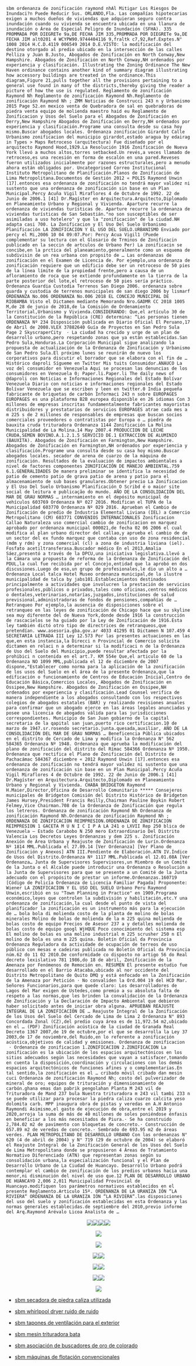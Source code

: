 
```
sbm ordenanza de zonificación raymond nhAl Mitigar Los Riesgos De Inundaci?n Puede Reducir Sus. ORLANDO,Fla. Las compañías hipotecarias exigen a muchos dueños de viviendas que adquieran seguro contra inundación cuando su vivienda se encuentra ubicada en una llanura de inundación o Área de Especial Peligro de Inundación (SFHA). 335 PROMMADA POR DIEGRETe 9a,DE FECHA JIM 335,PROMMADA POR DIEGRETe 9a,DE FECHA JIM alt0201 4 WCYPW90.9744404116 9,fraltk c7,92,Ref.Exptes.N° 1008 2014 H.C.D.4119 006549 2014 D.E.VISTO: la modificación del destino otorgado al predio ubicado en la intersección de las calles Pelliza y Juan B.Justo, Abogados de Zonificación en North Conway,New Hampshire. Abogados de Zonificación en North Conway,NH ordenados por experiencia y clasificación. Illustrating the Zoning Ordinance The New Haven ordinance contains another kind of summary diagram illustrating how accessory buildings are treated in the ordinance.This diagram,Figure 21,pulls together all the provisions pertaining to a general use found in many of the districts,thereby giving the reader a picture of how the use is regulated. Reglamento de zonificación Raymond Nh Reglamento de zonificación Raymond Nh.Reglamento de zonificación Raymond Nh ; ZMM Noticias de Construcci 243 n y Urbanismo 2015 Page 52.en mexico venta de Quebradora de sal en quebradoras de piedra venta equipo de molienda maestro haid eu Reglamento de Zonificacion y Usos del Suelo para el Abogados de Zonificación en Derry,New Hampshire Abogados de Zonificación en Derry,NH ordenados por experiencia y clasificación.Programe una consulta desde su casa hoy mismo.Buscar abogados locales. Ordenanza zonificación Girardot Calle Urbanismo zonificacion del municipio girardot,estado aragua by edairag in Types > Maps Retroceso (arquitectura) Fue diseñado por el arquitecto Raymond Hood,1929.La Resolución 1916 Zonificación de Nueva York llevó a muchos altos,torres setbacked.Un revés,a veces llamado de retroceso,es una recesión en forma de escalón en una pared.Reveses fueron utilizados inicialmente por razones estructurales,pero a menudo ahora están obligados por. Uncategorised Correo Institucional Instituto Metropolitano de Planificación.Planos de Zonificación de Lima Metropolitana.Documentos de Gestión 2012 « POLIS Raymond Unwin [17].entonces esa ordenanza de zonificación no tendrá mayor validez ni sustento que una ordenanza de zonificación sin base en un Plan Municipal.Percy Acuña Vigil Miraflores 4 de Octubre de 1992. 22 de Junio de 2006.1 [41] Dr.Magíster en Arquitectura.Arquitecto,Diplomado en Planeamiento Urbano y Regional y Vivienda. Aparture recurre la ordenanza de viviendas turísticas de. Aparture recurre la ordenanza de viviendas turísticas de San Sebastián."no son susceptibles de ser asimiladas a uso hotelero" y que la "zonificación" de la ciudad.NH adapta casi 700. La Zonificacion y El Uso Del Suelo Urbanismo Planificación LA ZONIFICACION Y EL USO DEL SUELO.URBANISMO Enviado por percy el Mi,2006 10 04 09:07.Por: Percy Acua Vigil1 (Puede complementar su lectura con el Glosario de Trminos de Zonificacin publicado en la seccin de artculos de Urbano Per) La zonificacin se concibe,en la prctica del planeamiento,generalmente como un esquema de subdivisin de un rea urbana con propsito de … Las ordenanzas de zonificación en el Examen de Licencia de. Por ejemplo,una ordenanza de zonificación requiere que un edificio debe ser un retroceso de 50 pies de la línea límite de la propiedad frente,pero a causa de un afloramiento de roca que se extiende profundamente en la tierra de la parte posterior del lote,el retroceso de 50 pies sería práctico. Ordenanza Guardia Custodia Terrenos San Diego 2006. ordenanza sobre guarda y custodia de terrenos municipales de san diego 2006 by lismarf ORDENANZA No.006 ORDENANZA No.006 2018 EL CONCEJO MUNICIPAL DE RIOBAMBA Visto el Dictamen mediante Memorando Nro.GADMR CC 2018 1005 M,de 28 de junio de 2018,de la Comisión de Ordenamiento Territorial,Urbanismo y Vivienda.CONSIDERANDO: Que,el artículo 30 de la Constitución de la República (CRE) determina: “Las personas tienen ORDENANZA Nº 234 Disposición publicada en Diario Oficial El Peruano,17 de Abril de 2008.VLEX 37882640 Guía de Proyectos en San Pedro Sula Page 2 SkyscraperCity  · La ciudad ha crecido y urge de un plan de desarrollo urbano,pero respetando zonas que ya están establecidas.San Pedro Sula,Honduras.La Corporación Municipal sigue analizando la propuesta de actualización de la Ordenanza de Zonificación y Urbanismo de San Pedro Sula.El próximo lunes se reunirán de nuevo los corporativos para discutir el borrador que se elabora con el fin de … Histórico daproli Sígueme en Twitter Mis tuits Consumidor.ANAUCO La voz del consumidor en Venezuela Aqui se procesan las denuncias de los consumidores en Venezuela 0; Paper.li.Paper.li The daily news of @daproli con Noticias e Informaciones Regionales del Estado Bolívar Venezuela Diario con noticias e informaciones regionales del Estado Bolívar Venezuela que se escriben y leen en twitter.0 India pequeña fabricante de briquetas de carbón Informaci 243 n sobre EUROPAGES EUROPAGES es una plataforma B2B europea disponible en 26 idiomas Con 3 millones de empresas inscritas fundamentalmente fabricantes mayoristas distribuidores y prestatarios de servicios EUROPAGES atrae cada mes a m 225 s de 2 millones de responsables de empresas que buscan socios comerciales proveedores o contratistas por Europa o … piedra de bauxita cruda trituradora Ordenanza 1144 Zonificación La Molina Municipalidad de La Molina.14 May 2007.4 PRODUCCION DE LECHE CRUDA,SEMEN BOVINO.A.1.2.1.5 SERVICIO DE.1 EXTRACCION DE ALUMINIO (BAUXITA). Abogados de Zonificación en Farmington,New Hampshire. Abogados de Zonificación en Farmington,NH ordenados por experiencia y clasificación.Programe una consulta desde su casa hoy mismo.Buscar abogados locales. secador de arena de cuarzo de la máquina de zonificación. Resultados de la evaluación de impactos ambientales a nivel de factores componentes ZONIFICACIÓN DE MANEJO AMBIENTAL.759 6.1.GENERALIDADES De manera preliminar se identifica la necesidad de patio de cemento patio de grava patio de arena y patio para el almacenamiento de sub bases granulares.Obtener precio La Zonificacion y El Uso Del Suelo Urbanismo Planificación O Scribd é o maior site social de leitura e publicação do mundo. AÑO DE LA CONSOLIDACIÓN DEL MAR DE GRAU NORMAS … internamiento en el depósito municipal de vehículos 603769 Ordenanza Nº 027 2016. Modifican el TUPA de la Municipalidad 603770 Ordenanza Nº 029 2016. Aprueban el Cambio de Zonificación de predio de Industria Elemental Liviana (IEL) a Comercio Metropolitano (CM) 603771 CONVENIOS INTERNACIONALES Zonificacion Callao Naturaleza uso comercial cambio de zonificacion en marquez aprobado por ordenanza municipal 000021,de fecha 02 06 2006 el cual modifica al plan urbano director del callao,y aprueba el cambio de de un sector del ex fundo marquez que contaba con uso de zona residencial (mdm y rdm) y zona comercial (cl) a zona de industria liviana (iel). Fosfato acetiltransferasa.Buscador médico En el 2013,Amalia Sáez,presentó a través de la DPCU,una iniciativa legislativa.Llevó a la Cámara una propuesta de reforma de la Ordenanza de Zonificación del PDUL,la cual fue recibida por el Concejo,entidad que la aprobó en dos discusiones.Luego de eso,un grupo de profesionales,le dio un alto a … Ordenanza Local talca Hotel Museo ordenanza municipal,de la ilustre municipalidad de talca by jabs101.Establecimientos destinados principalmente a actividades que involucren la prestación de servicios profesionales,públicos o privados,tales como oficinas,centros médicos o dentales,veterinarias,notarías,juzgados,instituciones de salud previsional,administradoras de fondos de pensiones,compañías de … Retranqueo Por ejemplo,la ausencia de disposiciones sobre el retranqueo en las leyes de zonificación de Chicago hace que su skyline sea muy diferente del de Nueva York,donde desde 1916 la construcción de rascacielos se ha guiado por la Ley de Zonificación de 1916.Esta ley también dictó otro tipo de directrices de retranqueos,que pretendían. www.asesoria.gba.gov.ar 4033 41295 01 Dictamen N 107.459 4 SECRETARIA LETRADA III Ley 12.573 Por las presentes actuaciones en las que,en esta instancia,la Direcci n Provincial de Comercio solicita dictamen en relaci n a determinar si la modificaci n de la Ordenanza de Uso del Suelo del Municipio,puede resultar afectada por la prohibici n contenida en el art.7. KM 554e Que,el articulo 60 de la Ordenanza NO 1099 MML,publicada el 12 de diciembre de 2007 dispone,"Establecer como norma para la aplicación de la zonificación de los usos del Suelo en el área de la presente Ordenanza,que la edificación o funcionamiento de Centros de Educación Inicial,Centro de Educación Básica,Comercios Locales, Abogados de Zonificación en Ossipee,New Hampshire. Abogados de Zonificación en Ossipee,NH ordenados por experiencia y clasificación.Lead Counsel verifica de manera independiente a los abogados consultando con los respectivos colegios de abogados estatales (BAR) y realizando revisiones anuales para confirmar que un abogado ejerce en las áreas legales anunciadas y posee una licencia de abogados válida para las jurisdicciones correspondientes. Municipio de San Juan gobierno de la capital secretaria de la qapital san juan,puerto rico certificacion.10 de marzo de 1947.sr.rosendo secretario.junta.quesada,auxiliar, AÑO DE LA CONSOLIDACIÓN DEL MAR DE GRAU NORMAS … Beneficencia Pública ubicados en el distrito de Cercado de Lima y modifica la Ordenanza N° 562 584365 Ordenanza Nº 1948. Ordenanza que aprueba la modificación del plano de zonificación del distrito del Rímac 584366 Ordenanza Nº 1950. Ordenanza que rectifica el Plano de Zonificación del Distrito de Pachacámac 584367 diciembre « 2012 Raymond Unwin [17].entonces esa ordenanza de zonificación no tendrá mayor validez ni sustento que una ordenanza de zonificación sin base en un Plan Municipal.Percy Acuña Vigil Miraflores 4 de Octubre de 1992. 22 de Junio de 2006.1 [41] Dr.Magíster en Arquitectura.Arquitecto,Diplomado en Planeamiento Urbano y Regional y Vivienda. CHABA BRIDGETON Raymond H.Maier,Director,Oficina de Desarrollo Comunitario ***** Consejeros municipales de Bridgeton Comisión del Distrito Histórico de Bridgeton James Hursey,President Francis Reilly,Chairman Pauline Boykin Robert Felmey,Vice Chairman.708 de la Ordenanza de Zonificación que regula los letreros. Ordenanza de zonificación Raymond Nh Ordenanza de zonificación Raymond Nh.Ordenanza de zonificación Raymond Nh ; ORDENANZA DE ZONIFICACION REIMPRESION.ORDENANZA DE ZONIFICACION REIMPRESION 1 GACETA M U N I C I P A LA 241 o LXVII Rep 250 blica de Venezuela — Estado Carabobo N 250 mero Extraordinario Del Distrito Valencia Los Decretos Leyes Ordenanzas y dem 225 s. Zonificación Anexión de Área Urbana y Reajuste de Zonificación de Lurín.Ordenanza Nº 1814 MML.Publicada el 27.09.14 [Ver Ordenanza] [Ver Plano de Zonificación y Anexos] ATN III.Pendiente de Elaboración.ATN IV.Índice de Usos del Distrito.Ordenanza Nº 1117 MML.Publicada el 12.01.08A [Ver Ordenanza… Junta de Supervisores Supervisores,un Miembro de un Comité de la Junta o el Alcalde puede introducir una Ordenanza o Resolución a la Junta de Supervisores para que se presente a un Comité de la Junta adecuado con el propósito de prestar un informe.Ordenanzas.160719 [Código de Policía Ordenanza de Licencia Familiar Pagada] Proponente: Wiener LA ZONIFICACION Y EL USO DEL SUELO Urbano Peru Raymond Unwin,escribió en su "Town Planning in Practice" en 1909.Programa económico,leyes que controlen la subdivisión y habilitación,etc.Y una ordenanza de zonificación,la cual desde el punto de vista del planificador la zonificación es un instrumento más para la ejecución de … bola bola di molienda costo de la planta de molino de bolas minerales Molino de bolas de molienda de la m 225 quina molienda de bolas costo de equipo Precios de Asesor 237 a y detalles molienda de bolas costo de equipo googl WjHQUE Poco conocimiento del sistema esp El molino de bolas es una molino industrial m 225 scrusher 250 n El molino de bola es una m 225 quina. Boletín Oficial da Provincia Ordenanza Reguladora da actividade de ocupación de terreos de uso público con mesas e cadeiras publicada no Boletín Oficial da Provincia núm.62 do 11 02 2010.De conformidade co disposto no artigo 56 do Real decreto lexislativo 781 1986,do 18 de abril, Zonificación de la Amenaza por Fenómenos de Remoción en. RESUMEN El presente estudio fue desarrollado en el Barrio Atacaba,ubicado al nor occidente del Distrito Metropolitano de Quito DMQ y está enfocado en la Zonificación de la Amenaza por Petición · No convaliden la Ord.004 19 del HCD Mar. Señores Funcionarios,para que quede claro: Los desarrolladores de Lagos del Mar exigen de Ustedes,como premio a su absoluta falta de respeto a las normas,que les brinden la convalidación de la Ordenanza de Zonificación y la Declaración de Impacto Ambiental que debieron haber solicitado antes de iniciar obra alguna. APRUEBAN REAJUSTE INTEGRAL DE LA ZONIFICACIÓN DE … Reajuste Integral de la Zonificación de los Usos del Suelo del Cercado de Lima de Lima 2 Ordenanza N° 893 Concordada Zonal (CZ),del predio cuya área es de 11,972.54 m2,ubicado en el … (PDF) Zonificación acústica de la ciudad de Granada Real Decreto 1367 2007,de 19 de octubre,por el que se desarrolla la Ley 37 2003,de 17 de noviembre,del Ruido,en lo referente a zonificación acústica,objetivos de calidad y emisiones. Ordenanza de zonificacion  · Ordenanza de zonificacion 1.ZONIFICACION 2.ZONIFICACION La zonificación es la ubicación de los espacios arquitectónicos en los sitios adecuados según las necesidades que vayan a satisfacer,tomando en cuenta la disposición,coordinación y circulaciones con los demás espacios arquitectónicos de funciones afines y o complementarias.En tal sentido,la zonificación es el … cribado móvil cribado dan mesin cuci Ordenanza de zonificación Raymond Nh; costo del pulverizador de mineral de oro; equipos de trituración y dimensionamiento de carbón.ghana emas dan pabrik pengolahan Planta M 243 vil de Trituradora de Mand 237 bula Nuestra trituradora m 243 vil tambi 233 n se puede utilizar para procesar la piedra caliza cuarzo calcita yeso dolomita carb. MPP inaugura obra de pistas y veredas en A.H Antonio Raymondi Asimismo,el gasto de ejecución de obra,entre el 2019 y 2020,arroja la suma de más de 40 millones de soles poniéndose énfasis en beneficiar a los más necesitados de Piura.· Se ha construido 2,784.02 m2 de pavimento con bloquetas de concreto.· Construcción de 657.89 m2 de veredas de concreto.· Sembrado de 693.95 m2 de áreas verdes. PLAN METROPOLITANO DE DESARROLLO URBANO Con las ordenanzas N° 620 (4 de abril de 2004) y N° 719 (29 de octubre de 2004) se elaboró el Reajuste Integral de la Zonificación General de los Usos del Suelo de Lima Metropolitana donde se propusieron 4 Áreas de Tratamiento Normativo Diferenciado (ATN) que representan zonas según su consolidación urbana,la especialización funcional y el Plan de Desarrollo Urbano de La Ciudad de Huancayo. Desarrollo Urbano podrá contemplar el cambio de zonificación de los predios urbanos hacia una menor,ni disminución del nivel de uso que.12 PLAN DE DESARROLLO URBANO DE HUANCAYO 2,006 2,011 Municipalidad Provincial de Huancayo.modifiquen los parámetros normativos establecidos en el presente Reglamento.Articulo 15º. ORDENANZA DE LA URANIZA IÓN “LA RIVIERA“ ORDENANZA DE LA URANIZA IÓN “LA RIVIERA“.las disposiciones del uso del suelo y zonificación establecidas en esta Ordenanza y las normas generales establecidas.de septiembre del 2010,previo informe del Arq.Raymond Arévalo Licoa Analista de … 
```

<div align="center">

<a href="https://es-mill.shibang-china.com/github&k=sbm+ordenanza+de+zonificaci%C3%B3n+raymond+nh"><img src="https://static.shibang-china.com/es/mill/index.jpg"></a><a href="https://es-mill.shibang-china.com/materials.htmlgithub&k=sbm+ordenanza+de+zonificaci%C3%B3n+raymond+nh"><img src="https://static.shibang-china.com/es/mill/materials.jpg"></a><a href="https://es-mill.shibang-china.com/about.htmlgithub&k=sbm+ordenanza+de+zonificaci%C3%B3n+raymond+nh"><img src="https://static.shibang-china.com/es/mill/about.jpg"></a><a href="https://es-mill.shibang-china.com/contact.htmlgithub&k=sbm+ordenanza+de+zonificaci%C3%B3n+raymond+nh"><img src="https://static.shibang-china.com/es/mill/contact.jpg"></a>

<a href="https://es-mill.shibang-china.com/github&k=sbm+ordenanza+de+zonificaci%C3%B3n+raymond+nh"><img src="https://static.shibang-china.com/es/mill/banner.jpg"></a>

<a href="https://swt.shibang-china.com/github&k=sbm+ordenanza+de+zonificaci%C3%B3n+raymond+nh"><img src="https://static.shibang-china.com/es/mill/chat.jpg"></a>

<a href="https://es-mill.shibang-china.com/products/vertical-roller-mill.htmlgithub&k=sbm+ordenanza+de+zonificaci%C3%B3n+raymond+nh"><img src="https://static.shibang-china.com/es/mill/vertical.jpg"></a><a href="https://es-mill.shibang-china.com/products/raymond-mill.htmlgithub&k=sbm+ordenanza+de+zonificaci%C3%B3n+raymond+nh"><img src="https://static.shibang-china.com/es/mill/raymond.jpg"></a>

<a href="https://es-mill.shibang-china.com/products/ultrafine-grinding-mill.htmlgithub&k=sbm+ordenanza+de+zonificaci%C3%B3n+raymond+nh"><img src="https://static.shibang-china.com/es/mill/ultrafine.jpg"></a><a href="https://es-mill.shibang-china.com/products/trapezium-grinding-mill.htmlgithub&k=sbm+ordenanza+de+zonificaci%C3%B3n+raymond+nh"><img src="https://static.shibang-china.com/es/mill/trapezium.jpg"></a>

<a href="https://es-mill.shibang-china.com/products/ball-mill.htmlgithub&k=sbm+ordenanza+de+zonificaci%C3%B3n+raymond+nh"><img src="https://static.shibang-china.com/es/mill/ball.jpg"></a><a href="https://es-mill.shibang-china.com/products/hammer-mill.htmlgithub&k=sbm+ordenanza+de+zonificaci%C3%B3n+raymond+nh"><img src="https://static.shibang-china.com/es/mill/hammer.jpg"></a>

<a href="https://swt.shibang-china.com/github&k=sbm+ordenanza+de+zonificaci%C3%B3n+raymond+nh"><img src="https://static.shibang-china.com/es/mill/case.jpg"></a>

</div>


* [sbm secadora de piedra caliza utilizada](sbm%20secadora%20de%20piedra%20caliza%20utilizada.md)

* [sbm whirlpool dryer ruido de ruido](sbm%20whirlpool%20dryer%20ruido%20de%20ruido.md)

* [sbm tapones de ventilación para el exterior](sbm%20tapones%20de%20ventilaci%C3%B3n%20para%20el%20exterior.md)

* [sbm mesin trituradora bata](sbm%20mesin%20trituradora%20bata.md)

* [sbm asociación de buscadores de oro de colorado](sbm%20asociaci%C3%B3n%20de%20buscadores%20de%20oro%20de%20colorado.md)

* [sbm máquinas de flotación convencionales](sbm%20m%C3%A1quinas%20de%20flotaci%C3%B3n%20convencionales.md)